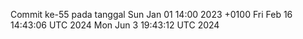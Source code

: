 Commit ke-55 pada tanggal Sun Jan 01 14:00 2023 +0100
Fri Feb 16 14:43:06 UTC 2024
Mon Jun  3 19:43:12 UTC 2024

